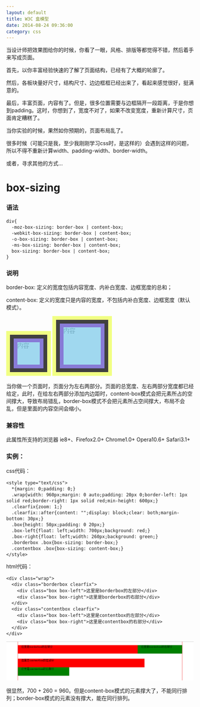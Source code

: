 ```yaml
---
layout: default
title: W3C 盒模型
date: 2014-08-24 09:36:00
category: css
---
```


当设计师把效果图给你的时候，你看了一眼，风格、排版等都觉得不错，然后着手来写成页面。

首先，以你丰富经验快速的了解了页面结构，已经有了大概的轮廓了。

然后，各板块量好尺寸，结构尺寸、边边框框已经出来了，看起来感觉很好，挺满意的。

最后，丰富页面，内容有了。但是，很多位置需要与边框隔开一段距离，于是你想到padding。这时，你想到了，宽度不对了，如果不改变宽度，重新计算尺寸，页面肯定糟糕了。

当你实验的时候，果然如你预期的，页面布局乱了。


很多时候（可能只是我，至少我刚刚学习css时，是这样的）会遇到这样的问题，所以不得不重新计算width、padding-width、border-width。

或者，寻求其他的方式...

# box-sizing

### 语法

```
div{
  -moz-box-sizing: border-box | content-box;
  -webkit-box-sizing: border-box | content-box;
  -o-box-sizing: border-box | content-box;
  -ms-box-sizing: border-box | content-box;
  box-sizing: border-box | content-box;
}
```

### 说明

border-box: 定义的宽度包括内容宽度、内补白宽度、边框宽度的总和；

content-box: 定义的宽度只是内容的宽度，不包括内补白宽度、边框宽度（默认模式）。

![borderbox](/images/borderbox.jpg)
![contentbox](/images/contentbox.jpg)


当你做一个页面时，页面分为左右两部分。页面的总宽度、左右两部分宽度都已经给定，此时，在给左右两部分添加内边距时，content-box模式会把元素所占的空间撑大，导致布局错乱，border-box模式不会把元素所占空间撑大，布局不会乱，但是里面的内容空间会缩小。

### 兼容性

此属性所支持的浏览器 ie8+、Firefox2.0+ Chrome1.0+ Opera10.6+ Safari3.1+


### 实例：

css代码：

```
<style type="text/css">
  *{margin: 0;padding: 0;}
  .wrap{width: 960px;margin: 0 auto;padding: 20px 0;border-left: 1px solid red;border-right: 1px solid red;min-height: 600px;}
  .clearfix{zoom: 1;}
  .clearfix::after{content: "";display: block;clear: both;margin-bottom: 30px;}
  .box{height: 50px;padding: 0 20px;}
  .box-left{float: left;width: 700px;background: red;}
  .box-right{float: left;width: 260px;background: green;}
  .borderbox .box{box-sizing: border-box;}
  .contentbox .box{box-sizing: content-box;}
</style>
```

html代码：

```
<div class="wrap">
  <div class="borderbox clearfix">
    <div class="box box-left">这里是borderbox的左部分</div>
    <div class="box box-right">这里是borderbox的右部分</div>
  </div>
  <div class="contentbox clearfix">
    <div class="box box-left">这里是contentbox的左部分</div>
    <div class="box box-right">这里是contentbox的右部分</div>
  </div>
</div>
```

![borderbox](/images/case.jpg)

很显然，700 + 260 = 960。但是content-box模式的元素撑大了，不能同行排列；border-box模式的元素没有撑大，能在同行排列。
